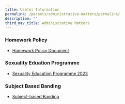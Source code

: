 ```yaml
---
title: Useful Information
permalink: /parents/administrative-matters/permalink/
description: ""
third_nav_title: Administrative Matters
---
```

### **Homework Policy**
* [Homework Policy Document](/homeworkpolicy)

### **Sexuality Eduation Programme**
* [Sexuality Education Programme 2023](/files/Sexuality%20Education/2023%20Info%20on%20SEd_HRPS.pdf)

### **Subject Based Banding**

* [Subject-based Banding](https://www.moe.gov.sg/primary/curriculum/subject-based-banding)